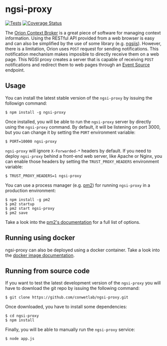 # ngsi-proxy

[![Tests](https://github.com/conwetlab/ngsi-proxy/workflows/Tests/badge.svg)](https://github.com/conwetlab/ngsi-proxy/actions?query=workflow%3A%22Tests%22)
[![Coverage Status](https://coveralls.io/repos/github/conwetlab/ngsi-proxy/badge.svg?branch=develop)](https://coveralls.io/github/conwetlab/ngsi-proxy?branch=develop)

The [Orion Context Broker](https://github.com/telefonicaid/fiware-orion) is a
great piece of software for managing context information. Using the RESTful API
provided from a web browser is easy and can also be simplified by the use of
some library (e.g. [ngsijs](https://github.com/conwetlab/ngsijs)). However,
there is a limitation, Orion uses `POST` request for sending notifications. This
notification mechanism makes imposible to directly receive them on a web page.
This NGSI proxy creates a server that is capable of receiving `POST`
notifications and redirect them to web pages through an
[Event Source](https://developer.mozilla.org/docs/Web/API/EventSource) endpoint.


## Usage

You can install the latest stable version of the `ngsi-proxy` by issuing the
followign command:

```
$ npm install -g ngsi-proxy
```

Once installed, you will be able to run the `ngsi-proxy` server by directly
using the `ngsi-proxy` command. By default, it will be listening on port 3000,
but you can change it by setting the `PORT` environment variable:

```
$ PORT=10000 ngsi-proxy
```

`ngsi-proxy` will ignore `X-Forwarded-*` headers by default. If you need to
deploy `ngsi-proxy` behind a front-end web server, like Apache or Nginx, you can
enable those headers by setting the `TRUST_PROXY_HEADERS` environment variable:

```
$ TRUST_PROXY_HEADERS=1 ngsi-proxy
```

You can use a process manager (e.g. [pm2](http://pm2.keymetrics.io/)) for
running `ngsi-proxy` in a production environment:

```
$ npm install -g pm2
$ pm2 startup
$ pm2 start ngsi-proxy
$ pm2 save
```

Take a look into the [pm2's documentation](http://pm2.keymetrics.io/docs/usage/pm2-doc-single-page/) for a full list of options.


## Running using docker

ngsi-proxy can also be deployed using a docker container. Take a look into the [docker image documentation](https://hub.docker.com/r/fiware/ngsiproxy/).


## Running from source code

If you want to test the latest development version of the `ngsi-proxy` you will
have to download the git repo by issuing the following command:

```
$ git clone https://github.com/conwetlab/ngsi-proxy.git
```

Once downloaded, you have to install some dependencies:

```
$ cd ngsi-proxy
$ npm install
```

Finally, you will be able to manually run the `ngsi-proxy` service:

```
$ node app.js
```

